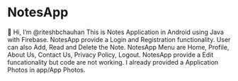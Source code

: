 # NotesApp

👋 Hi, I’m @riteshbchauhan 
This is Notes Application in Android using Java with Firebase. 
NotesApp provide a Login and Registration functionality.
User can also Add, Read and Delete the Note. 
NotesApp Menu are Home, Profile, About Us, Contact Us, Privacy Policy, Logout. 
NotesApp provide a Edit funcationality but code are not working.
I already provided a Application Photos in app/App Photos.
